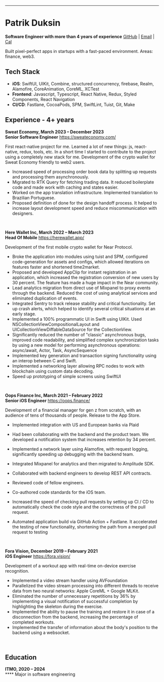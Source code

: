 ****
# Patrik Duksin
**Software Engineer with more than 4 years of experience**
[GitHub](https://github.com/patrikduksin) | [Email](mailto:patrikduksin@gmail.com) | [Cal](https://cal.com/patrikduksin)

Built pixel-perfect apps in startups with a fast-paced environment. Areas: finance, web3.

Tech Stack
-
- **iOS**: SwiftUI, UIKit, Combine, structured concurrency, firebase, Realm, Alamofire, CoreAnimation, CoreML, XCTest
- **Frontend**: Javascript, Typescript, React Native, Redux, Styled Components, React Navigation
- **CI/CD**: Fastlane, CocoaPods, SPM, SwiftLint, Tuist, Git, Make

Experience - 4+ years
-
**Sweat Economy, March 2023 – December 2023<br>
Senior Software Engineer**
https://sweateconomy.com/

First react-native project for me. Learned a lot of new things: js, react-native, redux, tools, etc. In a short time I started to contribute to the project using a completely new stack for me.
Development of the crypto wallet for Sweat Economy friendly to web2 users.

- Increased speed of processing order book data by splitting up requests and processing them asynchronously.
- Migrated to RTK Query for fetching trading data. It reduced boilerplate code and made work with caching and states easier.
- Worked on the app translation infrastructure. Implemented translation to Brazilian Portuguese.
- Proposed definition of done for the design handoff process. It helped to increase layout development speed and reduce miscommunication with designers.

<br>

**Here Wallet Inc, March 2022 – March 2023<br>
Head Of Mobile**
https://herewallet.app/

Development of the first mobile crypto wallet for Near Protocol.

- Broke the application into modules using tuist and SPM, configured code-generation for assets and configs, which allowed iterations on features faster and shortened time2market.
- Proposed and developed AppClip for instant registration in an application, which increased the registration conversion of new users by 30 percent. The feature has made a huge impact in the Near community. 
- Lead analytics migration from direct use of Mixpanel to proxy events through the backend. Reduced the cost of using analytical services and eliminated duplication of events.
- Integrated Sentry to track release stability and critical functionality. Set up crash alerts, which helped to identify several critical situations at an early stage. 
- Implemented a 100% programmatic UI in Swift using UIKit. Used NSCollectionViewCompositionalLayout and UICollectionViewDiffableDataSource for the CollectionView.
- Significantly reduced the number of "classic" asynchronous bugs, improved code readability, and simplified complex synchronization tasks by using a new model for performing asynchronous operations: async/await, Actor, Task, AsyncSequence
- Implemented key generation and transaction signing functionality using an interop between C and Swift.
- Implemented a networking layer allowing RPC nodes to work with blockchain using custom data decoding.
- Speed up prototyping of simple screens using SwiftUI

<br>

**Oops Finance Inc, March 2021 – February 2022 <br>
Senior iOS Engineer**
https://oops.finance/

Development of a financial manager for gen z from scratch, with an audience of tens of thousands of people. Release to the App Store.

- Implemented integration with US and European banks via Plaid

- Had been collaborating with the backend and the product team. We developed a notification system that increases retention by 34 percent.
- Implemented a network layer using Alamofire, with request logging, significantly speeding up debugging with the backend team.
- Integrated Mixpanel for analytics and then migrated to Amplitude SDK.
- Collaborated with backend engineers to develop REST API contracts.
- Reviewed code of fellow engineers.
- Co-authored code standards for the iOS team.
- Increased the speed of checking pull requests by setting up CI / CD to automatically check the code style and the correctness of the pull request.
- Automated application build via GitHub Action + Fastlane. It accelerated the testing of new functionality, shortening the path from a merged pull request to testing
<br>

**Fora Vision, December 2019 – February 2021 <br>
iOS Engineer**
https://fora.vision/

Development of a workout app with real-time on-device exercise recognition.

- Implemented a video stream handler using AVFoundation
- Parallelized the video stream processing into different threads to receive data from two neural networks: Apple CoreML + Google MLKit.
- Eliminated the number of unnecessary repetitions by 36% by implementing a visual notification of successful completion by highlighting the skeleton during the exercise.
- Implemented the ability to pause the training and restore it in case of a disconnection from the backend, increasing the percentage of completed workouts.
- Implemented the transfer of information about the body's position to the backend using a websocket.
<br>

Education
- 
**ITMO, 2020 – 2024** <br>****
Major in software engineering
